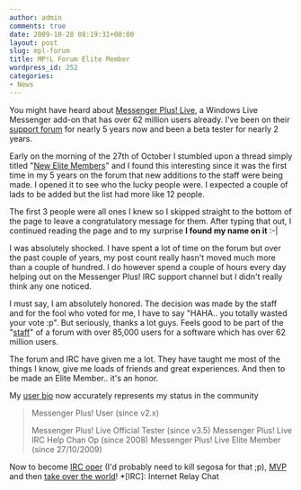 ```yaml
---
author: admin
comments: true
date: 2009-10-28 08:19:31+00:00
layout: post
slug: mpl-forum
title: MP!L Forum Elite Member
wordpress_id: 252
categories:
- News
---
```


You might have heard about [Messenger Plus! Live](http://msgpluslive.net), a Windows Live Messenger add-on that has over 62 million users already. I've been on their [support forum](http://msghelp.net) for nearly 5 years now and been a beta tester for nearly 2 years.

Early on the morning of the 27th of October I stumbled upon a thread simply titled "[New Elite Members](http://msghelp.net/showthread.php?tid=92693)" and I found this interesting since it was the first time in my 5 years on the forum that new additions to the staff were being made. I opened it to see who the lucky people were. I expected a couple of lads to be added but the list had more like 12 people.

The first 3 people were all ones I knew so I skipped straight to the bottom of the page to leave a congratulatory message for them. After typing that out, I continued reading the page and to my surprise **I found my name on it** :-|

I was absolutely shocked. I have spent a lot of time on the forum but over the past couple of years, my post count really hasn't moved much more than a couple of hundred. I do however spend a couple of hours every day helping out on the Messenger Plus! IRC support channel but I didn't really think any one noticed.

I must say, I am absolutely honored. The decision was made by the staff and for the fool who voted for me, I have to say "HAHA.. you totally wasted your vote :p". But seriously, thanks a lot guys. Feels good to be part of the "[staff](http://msghelp.net/showteam.php)" of a forum with over 85,000 users for a software which has over 62 million users.

The forum and IRC have given me a lot. They have taught me most of the things I know, give me loads of friends and great experiences. And then to be made an Elite Member.. it's an honor.

My [user bio](http://msghelp.net/member.php?uid=40401) now accurately represents my status in the community


<blockquote>Messenger Plus! User (since v2.x)

Messenger Plus! Live Official Tester (since v3.5)
Messenger Plus! Live IRC Help Chan Op (since 2008)
Messenger Plus! Live Elite Member (since 27/10/2009)</blockquote>


Now to become [IRC oper](http://en.wikipedia.org/wiki/Internet_Relay_Chat_operator#Network_Administrator) (I'd probably need to kill segosa for that ;p), [MVP](http://en.wikipedia.org/wiki/Microsoft_Most_Valuable_Professional) and then [take over the world](http://en.wikiquote.org/wiki/Pinky_and_the_Brain#General_Quotes)!
  *[IRC]: Internet Relay Chat
